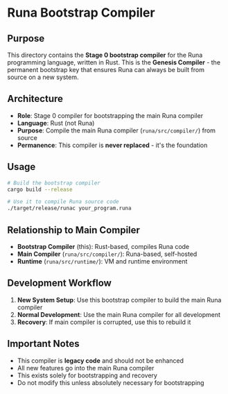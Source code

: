 # Runa Bootstrap Compiler

## Purpose

This directory contains the **Stage 0 bootstrap compiler** for the Runa programming language, written in Rust. This is the **Genesis Compiler** - the permanent bootstrap key that ensures Runa can always be built from source on a new system.

## Architecture

- **Role**: Stage 0 compiler for bootstrapping the main Runa compiler
- **Language**: Rust (not Runa)
- **Purpose**: Compile the main Runa compiler (`runa/src/compiler/`) from source
- **Permanence**: This compiler is **never replaced** - it's the foundation

## Usage

```bash
# Build the bootstrap compiler
cargo build --release

# Use it to compile Runa source code
./target/release/runac your_program.runa
```

## Relationship to Main Compiler

- **Bootstrap Compiler** (this): Rust-based, compiles Runa code
- **Main Compiler** (`runa/src/compiler/`): Runa-based, self-hosted
- **Runtime** (`runa/src/runtime/`): VM and runtime environment

## Development Workflow

1. **New System Setup**: Use this bootstrap compiler to build the main Runa compiler
2. **Normal Development**: Use the main Runa compiler for all development
3. **Recovery**: If main compiler is corrupted, use this to rebuild it

## Important Notes

- This compiler is **legacy code** and should not be enhanced
- All new features go into the main Runa compiler
- This exists solely for bootstrapping and recovery
- Do not modify this unless absolutely necessary for bootstrapping 